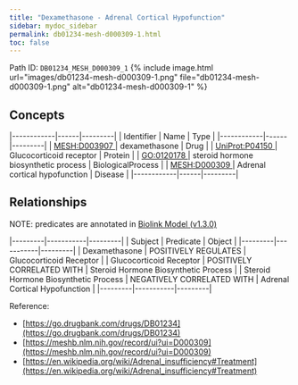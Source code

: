 ```yaml
---
title: "Dexamethasone - Adrenal Cortical Hypofunction"
sidebar: mydoc_sidebar
permalink: db01234-mesh-d000309-1.html
toc: false 
---
```



Path ID: `DB01234_MESH_D000309_1`
{% include image.html url="images/db01234-mesh-d000309-1.png" file="db01234-mesh-d000309-1.png" alt="db01234-mesh-d000309-1" %}

## Concepts

|------------|------|---------|
| Identifier | Name | Type    |
|------------|------|---------|
| <a href="https://identifiers.org/MESH:D003907">MESH:D003907 </a> | dexamethasone | Drug |
| <a href="https://identifiers.org/UniProt:P04150">UniProt:P04150 </a> | Glucocorticoid receptor | Protein |
| <a href="https://identifiers.org/GO:0120178">GO:0120178 </a> | steroid hormone biosynthetic process | BiologicalProcess |
| <a href="https://identifiers.org/MESH:D000309">MESH:D000309 </a> | Adrenal cortical hypofunction | Disease |
|------------|------|---------|

## Relationships


NOTE: predicates are annotated in <a href="https://github.com/biolink/biolink-model/releases/tag/v1.3.0">Biolink Model (v1.3.0)</a>

|---------|-----------|---------|
| Subject | Predicate | Object  |
|---------|-----------|---------|
| Dexamethasone | POSITIVELY REGULATES | Glucocorticoid Receptor |
| Glucocorticoid Receptor | POSITIVELY CORRELATED WITH | Steroid Hormone Biosynthetic Process |
| Steroid Hormone Biosynthetic Process | NEGATIVELY CORRELATED WITH | Adrenal Cortical Hypofunction |
|---------|-----------|---------|

Reference: 
  - [https://go.drugbank.com/drugs/DB01234](https://go.drugbank.com/drugs/DB01234)
  - [https://meshb.nlm.nih.gov/record/ui?ui=D000309](https://meshb.nlm.nih.gov/record/ui?ui=D000309)
  - [https://en.wikipedia.org/wiki/Adrenal_insufficiency#Treatment](https://en.wikipedia.org/wiki/Adrenal_insufficiency#Treatment)
